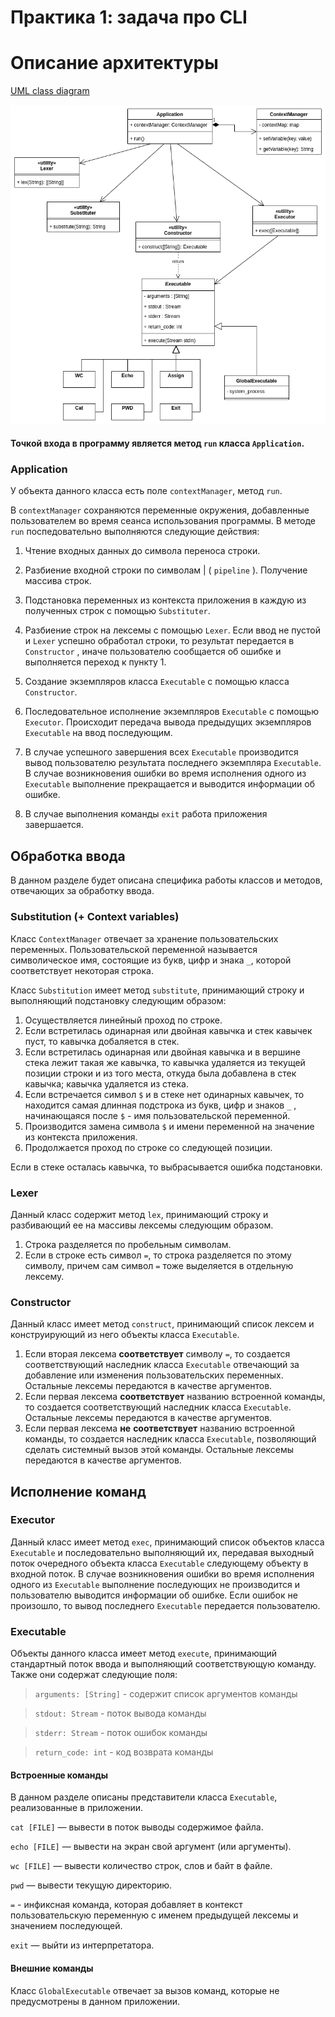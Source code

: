 # Практика 1: задача про CLI

# Описание архитектуры

[UML class diagram](https://viewer.diagrams.net/?tags=%7B%7D&highlight=0000ff&layers=1&nav=1&title=cli-class_scheme.drawio#R7V1bc9o4FP41mck%2B0MFXyCOXpN2ddJfdZLfbvmQEVkBbY1FbTqC%2FfiVbMliWwRAbQ%2FBMp8XHQtj6vnPR0ZF6ZQzmy48%2BWMw%2BYwe6V3rbWV4ZwytdNzWD%2Fs0Eq1jQ0cxYMPWRE4u0teAB%2FYRc2ObSEDkwSDUkGLsELdLCCfY8OCEpGfB9%2FJpu9ozd9K8uwBRmBA8T4GalX5BDZrG0a7XX8k8QTWfil7U2vzMGk%2B9TH4ce%2Fz0PezC%2BMweiG940mAEHv26IjNsrY%2BBjTOJP8%2BUAumxUxYjF37vLuZs8sg89UuQLo%2BDp9vNs%2BOs33PvRab08%2FB7Cx5YV9%2FIC3JAPxQB7BC7JZ%2BDRl%2Fb5o5OVGKngFc1dQF%2FS6D%2FTlg%2F8jkavgYumHv08oQ9Ev2n0X6BPEB3kHr9B8IJKJzPkOvdghUP22AGhIyiu%2BjPso5%2B0W%2BDyPultn3C%2B6HaqxQP7JhW3qdSHAW0zEmOhSaLPYJlqeA8CwgUT7LpgEaBx8hpz4E%2BR18eE4DlvlB1qPvrsDeFyQ8SH%2FiPEc0j8FW3C79ompwHXEE3Q4nXNN83mslmKazrnOef4NOl7DTb9wPHeA3s7g30rVrEYf4pVL%2BLxIkMC1iACx8ff4QC7mKI9jKhPWYFcVxIJYrjwmeTSIliACfKm91GbobmW%2FMXHgokw%2Fe6zG2nRDDkO9BikmAACYvwYWAuMPBKNldWnf%2BiQDtofrCuLPviAXmvra%2FqHNfcJ5Tx9F4AidCElxytkBFHgvlWJdpOBg6%2FbxbAX7UqHvpOBPoOxiyLsYoyFUdQOAnhOoXLhGtFHBviwpWVQN7KoGwqEXTCG7ggHiCDM%2BvfjthLyu8BNsxd5M%2BijKkG39GKgdyvCvKvAvM8wh%2BQf4CM2vtff4YppCW%2F1S6P4JXPALmj0K1P8mxwSTNMk%2BCW2%2FQ%2FEpzg0LCiZBd26zb8Iuzdo0FssXIpKZFGbmK%2BcmM%2FQd8d8yRQo5QIqA17LAB%2Fr%2FyQd9Ufav2Mm0FgBtU69JQpUsqE6M6A3YeBbw8D9YVfEgWojUBXqRo4N8EPvugn5SsdbEfMdWc3NLOAD%2FarXDwlyEVmxiz59f%2Fr7hsZG9R4uTyvzY7bPOAqQEj%2FJ9a7or2NWxYds4qcx%2B%2FuafbMwDVZpGtQ1%2FddUOR9m9l24vI4nenzWF9tSPveLTWfjFMpmQ7cYG6pzCop00Fan8BCOA4JISBrXUJpr0KQJomEpjET3mL5Bz2YGGt%2Bwr2%2FoFubBFt%2Bggr0q36DnpQWCROnTLqJJDFZEBIVbUBGhMrcg1L2wW6C2NGg8QnkpQzvtEcy2wjR0juoRFLPHxiPs5xESrXqTR1DBXplHyBaGxB5hwfT9enN%2BwF3C7RJOwnjkG7dQNhsUbkHFhurcQjZlsAXvHONvHMH4G2dt%2FC0rZfytonGhZlcFvJGNB1iREH39cA6Z3tAJg0garDMGjQHYbgDswswQE8OCRCjDAPyn6U9IHw3%2B%2BHP4OLp7vB39NvzWylszCIjDtFKwgFIAgvmF45%2BBtTAl8teMFBUDSvxLiAL%2FXiIw9sL72afesGt1vj49%2F%2FBbuRNE4kDfb%2FCvWP%2B7det%2FHv4%2BJKHvPU2wA2MGsDG5bPgrUH%2BtXVT%2FKwsAVdWDzSxwv1ng3mqvifCrtsRgXr0gjKL%2FKCsYGXzmCJDXVA%2BUT4Gic4DKVN9QLRfbbqQ%2BKbDtHyHby8InR9QdtBfL5LIVYdczIxFjRYtj3Uumguse6Kcp%2Fzf6nbEQfBkIEX2VsdyMyhZrmcRENZckwm2whrFTTGDjuaWm8%2Bs7MEcuw%2BcTdF8g65VNOslcTEhLmApqUh6w08nSQMUCwZbyWaBaPq6JBbeTGb4QHiQgnwwPVIFATTwYAHIhNJDNQVexUHxcGqgCg5poMPoyvBAayNagdhqYqnlhXV5hiS7FHCSrgifDg2yauDYe9IKAfekymVB7fGBmM8UfXTwG7v7rRc3%2Boh3gW%2FIkQZUmVFUV2pWhny0WYMtFwSogcP608PEEBkEG%2FyZJoFah89lPbqrKBZr04F7pwf1hr3tHuaVaFZRQh57TYwe00Kuxi5lx7VOR8JR2fHkX%2BdAIig33mB5PBz6DMHLfkAZ6%2F7LmH6yOya%2B%2FMvzbH9ptgwuGwjpHF6uNixGFhb4%2F8yax%2BWant0BHtHCmUDggivUMT7FHnddamm%2B4Axz6E7hlvEQmjfqfKSySJmQPs5UIKuR96AKCXmDq2VTY8%2B5GOFqzSaaaNzlORXQRvyb%2F1ppBmY6SYua8juJhyHRE6QJWG824EuY%2BsC4WR8TvmO2tz2VKG3Kk9vRD%2FARrvUgG%2FA2qUqCKrgJVOSK3u2fAbV2TqHIot02Z20ZF3JbzPp3t3Jbbn6YuFAgWzlsXOuegC7qkCzeH2nk5RW1KRSgl6YJ8msJpcrvA3srz5vbNOXDbSHO72z6U23IwZFXEbTmxu8POZ3XuFHWhwCljZ60LIut52rpgSrqgHRrzyKlGuxpdyHDV2JPbxjG4XaAe6ry5LY5hPWluWxK39UO5rUkckrdTlcRtS1642WHn5fanaedVa8HvSheMc9AFW9IFeUpaWBfkOLtbjS7IJ%2BLa3KaWxVVlHbueperW7a3xqhVlnkzoZoPrJk33OAfZSKNuFD0Ss4wNrkpKNPtb91m62KpVp3gYjvKB83a3srJmtrl1Y7GabXCV%2BXC5C5YlwX%2FE02%2BUT7xf9I4X0UCvIxQtHb7o6YAlHZgcHnZoRcMOcfxQHWGHIdlz8%2BAQ%2FGZHRzlhR1mRwX5B7AlRYptKngIjdM06jBG6SCSLjqzjMkJxSvKZUGLrsQN1cMIUG5kSTtiHccLU0x0ZBRfeSuNEtuBVK0CKDdwlRkSBvWjtIDDHnvM4Y6WRqZhfM4Vgk1w757w7Io8xD%2B7luTQvsNA2iitYyLCtsuINBC6aabIK8pdTRexZFUxp3F2KyIqZ8BkbN3HUVi3Gzbwpx7iJDEjCCTlVXzUnsvVc8f7uDDM2oM61KVn2OCCYRaRIk6crmTLojvHrphWLBPSG%2BCmWrgj9l4RfZbFNHHpUXp7vrcySykyMg9foOzs6qppZ%2B5U%2FVW9ttmUFTjrN%2B36MTT2rw03xaKWLEHItZufQ8EheyJJp%2Fk6LR9Wq8t4X2M6iYC5Tf3bq3K65YI5erv9z07j5%2Bv%2BONW7%2FBw%3D%3D)

![UML class diagram](cli-class_scheme.drawio.png)


#### Точкой входа в программу является метод `run` класса `Application`.

### Application

У объекта данного класса есть поле `contextManager`, метод `run`.

В `contextManager` сохраняются переменные окружения, добавленные пользователем во время сеанса использования программы.
В методе `run` поспедовательно выполняются следующие действия:

1. Чтение входных данных до символа переноса строки.

2. Разбиение входной строки по символам | ( `pipeline` ). Получение массива строк. 

4. Подстановка переменных из контекста приложения в каждую из полученных строк с помощью `Substituter`.

5. Разбиение строк на лексемы с помощью `Lexer`. Если ввод не пустой и `Lexer` успешно обработал строки, то результат передается в `Constructor` , иначе пользователю сообщается об ошибке и выполняется переход к пункту 1.

6. Создание экземпляров класса `Executable` с помощью класса `Constructor`.

7. Последовательное исполнение экземпляров `Executable` с помощью `Executor`. Происходит передача вывода предыдущих экземпляров `Executable` на ввод последующим. 

8. В случае успешного завершения всех `Executable` производится вывод пользователю результата последнего экземпляра `Executable`. В случае возникновения ошибки во время исполнения одного из `Executable` выполнение прекращается и выводится информации об ошибке.

9. В случае выполнения команды `exit` работа приложения завершается.

## Обработка ввода

В данном разделе будет описана специфика работы классов и методов, отвечающих за обработку ввода.

### Substitution (+ Context variables)

Класс `ContextManager` отвечает за хранение пользовательских переменных. 
Пользовательской переменной называется символическое имя, состоящие из букв, цифр и знака `_`, которой соответствует некоторая строка. 

Класс `Substitution` имеет метод `substitute`, принимающий строку и выполняющий подстановку следующим образом:

1. Осуществляется линейный проход по строке. 
2. Если встретилась одинарная или двойная кавычка и стек кавычек пуст, то кавычка добаляется в стек. 
3. Если встретилась одинарная или двойная кавычка и в вершине стека лежит такая же кавычка, то кавычка удаляется из текущей позиции строки и из того места, откуда была добавлена в стек кавычка; кавычка удаляется из стека.
2. Если встречается символ `$` и в стеке нет одинарных кавычек, то находится самая длинная подстрока из букв, цифр и знаков `_` , начинающаяся после `$` - имя пользовательской переменной.
3. Производится замена символа `$` и имени переменной на значение из контекста приложения.
4. Продолжается проход по строке со следующей позиции.  

Если в стеке осталась кавычка, то выбрасывается ошибка подстановки. 

### Lexer

Данный класс содержит метод `lex`, принимающий строку и разбивающий ее на массивы лексемы следующим образом.

1. Строка разделяется по пробельным символам.
2. Если в строке есть символ `=`, то строка разделяется по этому символу, причем сам символ `=` тоже выделяется в отдельную лексему. 



### Constructor

Данный класс имеет метод `construct`, принимающий список лексем и конструирующий из него объекты класса `Executable`.

1. Если вторая лексема **соответствует** символу `=`, то создается соответствующий наследник класса `Executable` отвечающий за добавление или изменения пользовательских переменных. Остальные лексемы передаются в качестве аргументов.
1. Если первая лексема **соответствует** названию встроенной команды, то создается соответствующий наследник класса `Executable`. Остальные лексемы передаются в качестве аргументов.
2. Если первая лексема **не** **соответствует** названию встроенной команды, то создается наследник класса `Executable`, позволяющий сделать системный вызов этой команды. Остальные лексемы передаются в качестве аргументов.

## Исполнение команд

### Executor

Данный класс имеет метод `exec`, принимающий список объектов класса `Executable` и последовательно выполняющий их, передавая выходный поток очередного объекта класса `Executable` следующему объекту в входной поток.  В случае возникновения ошибки во время исполнения одного из `Executable` выполнение последующих не производится и пользователю выводится информации об ошибке. Если ошибок не произошло, то вывод последнего `Executable` передается пользователю.

### Executable

Объекты данного класса имеет метод `execute`, принимающий стандартный поток ввода и выполняющий соответствующую команду. Также они содержат следующие поля:

> `arguments: [String]` - содержит список аргументов команды

> `stdout: Stream` - поток вывода команды

> `stderr: Stream` - поток ошибок команды

> `return_code: int` - код возврата команды

#### Встроенные команды

В данном разделе описаны представители класса `Executable`, реализованные в приложении.

`cat [FILE]`  — вывести в поток выводы содержимое файла.

`echo [FILE]` — вывести на экран свой аргумент (или аргументы).

`wc [FILE]` — вывести количество строк, слов и байт в файле.

`pwd` — вывести текущую директорию.

`=` - инфиксная команда, которая добавляет в контекст пользовательскую переменную с именем предыдущей лексемы и значением последующей. 

`exit` — выйти из интерпретатора.

#### Внешние команды

Класс `GlobalExecutable` отвечает за вызов команд, которые не предусмотрены в данном приложении.
